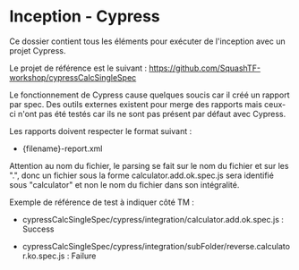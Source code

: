# Inception - Cypress

Ce dossier contient tous les éléments pour exécuter de l'inception avec un projet Cypress.

Le projet de référence est le suivant : https://github.com/SquashTF-workshop/cypressCalcSingleSpec

Le fonctionnement de Cypress cause quelques soucis car il créé un rapport par spec.
Des outils externes existent pour merge des rapports mais ceux-ci n'ont pas été testés car ils ne sont pas
présent par défaut avec Cypress.

Les rapports doivent respecter le format suivant :

  * {filename}-report.xml

Attention au nom du fichier, le parsing se fait sur le nom du fichier et sur les ".", donc un fichier sous 
la forme calculator.add.ok.spec.js sera identifié sous "calculator" et non le nom du fichier dans son intégralité.

Exemple de référence de test à indiquer côté TM : 

  * cypressCalcSingleSpec/cypress/integration/calculator.add.ok.spec.js : Success

  * cypressCalcSingleSpec/cypress/integration/subFolder/reverse.calculator.ko.spec.js : Failure